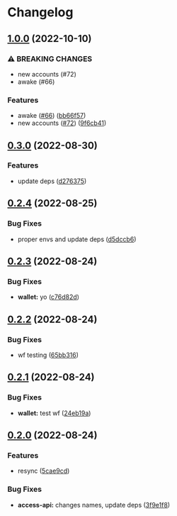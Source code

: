 # Changelog

## [1.0.0](https://github.com/web3-storage/w3-protocol/compare/wallet-v0.3.0...wallet-v1.0.0) (2022-10-10)


### ⚠ BREAKING CHANGES

* new accounts (#72)
* awake (#66)

### Features

* awake ([#66](https://github.com/web3-storage/w3-protocol/issues/66)) ([bb66f57](https://github.com/web3-storage/w3-protocol/commit/bb66f5772049e3363a753ea5b336c2fa1e42911e))
* new accounts ([#72](https://github.com/web3-storage/w3-protocol/issues/72)) ([9f6cb41](https://github.com/web3-storage/w3-protocol/commit/9f6cb419d33b9446dd80f8541228096cf2677d45))

## [0.3.0](https://github.com/web3-storage/ucan-protocol/compare/wallet-v0.2.4...wallet-v0.3.0) (2022-08-30)


### Features

* update deps ([d276375](https://github.com/web3-storage/ucan-protocol/commit/d2763750159ad56132f0b002ff5f50cc36fce20c))

## [0.2.4](https://github.com/web3-storage/ucan-protocol/compare/wallet-v0.2.3...wallet-v0.2.4) (2022-08-25)


### Bug Fixes

* proper envs and update deps ([d5dccb6](https://github.com/web3-storage/ucan-protocol/commit/d5dccb6e9c23b5ddbdffa4c67c04d195524b38f2))

## [0.2.3](https://github.com/web3-storage/ucan-protocol/compare/wallet-v0.2.2...wallet-v0.2.3) (2022-08-24)


### Bug Fixes

* **wallet:** yo ([c76d82d](https://github.com/web3-storage/ucan-protocol/commit/c76d82deb561527163d17664973318648e351097))

## [0.2.2](https://github.com/web3-storage/ucan-protocol/compare/wallet-v0.2.1...wallet-v0.2.2) (2022-08-24)


### Bug Fixes

* wf testing ([65bb316](https://github.com/web3-storage/ucan-protocol/commit/65bb31671f2e7475a0c7a353e5cbb8ba07855ddb))

## [0.2.1](https://github.com/web3-storage/ucan-protocol/compare/wallet-v0.2.0...wallet-v0.2.1) (2022-08-24)


### Bug Fixes

* **wallet:** test wf ([24eb19a](https://github.com/web3-storage/ucan-protocol/commit/24eb19a6d141ee0e74dac005560e055abc051181))

## [0.2.0](https://github.com/web3-storage/ucan-protocol/compare/wallet-v0.1.0...wallet-v0.2.0) (2022-08-24)


### Features

* resync ([5cae9cd](https://github.com/web3-storage/ucan-protocol/commit/5cae9cd55cfcc06046eb23a2f33931299dd07ff5))


### Bug Fixes

* **access-api:** changes names, update deps ([3f9e1f8](https://github.com/web3-storage/ucan-protocol/commit/3f9e1f800728f57a9b194154c1b2e0133aa5bca4))
